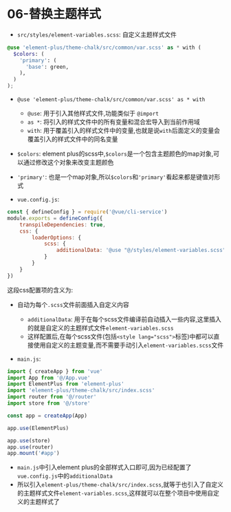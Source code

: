 # 06-替换主题样式

- `src/styles/element-variables.scss`: 自定义主题样式文件

```scss
@use 'element-plus/theme-chalk/src/common/var.scss' as * with (
  $colors: (
    'primary': (
      'base': green,
    ),
  )
);
```

- `@use 'element-plus/theme-chalk/src/common/var.scss' as * with`
  - `@use`: 用于引入其他样式文件,功能类似于 `@import`
  - `as *`: 将引入的样式文件中的所有变量和混合宏导入到当前作用域
  - `with`: 用于覆盖引入的样式文件中的变量,也就是说`with`后面定义的变量会覆盖引入的样式文件中的同名变量
- `$colors`: element plus的scss中,`$colors`是一个包含主题颜色的map对象,可以通过修改这个对象来改变主题颜色
- `'primary'`: 也是一个map对象,所以`$colors`和`'primary'`看起来都是键值对形式

- `vue.config.js`:

```javascript
const { defineConfig } = require('@vue/cli-service')
module.exports = defineConfig({
    transpileDependencies: true,
    css: {
        loaderOptions: {
            scss: {
                additionalData: '@use "@/styles/element-variables.scss" as *;'
            }
        }
    }
})
```

这段css配置项的含义为:

- 自动为每个`.scss`文件前面插入自定义内容
  - `additionalData`: 用于在每个scss文件编译前自动插入一些内容,这里插入的就是自定义的主题样式文件`element-variables.scss`
  - 这样配置后,在每个scss文件(包括`<style lang="scss">`标签)中都可以直接使用自定义的主题变量,而不需要手动引入`element-variables.scss`文件

- `main.js`:

```javascript
import { createApp } from 'vue'
import App from '@/App.vue'
import ElementPlus from 'element-plus'
import 'element-plus/theme-chalk/src/index.scss'
import router from '@/router'
import store from '@/store'

const app = createApp(App)

app.use(ElementPlus)

app.use(store)
app.use(router)
app.mount('#app')
```

- `main.js`中引入element plus的全部样式入口即可,因为已经配置了`vue.config.js`中的`additionalData`
- 所以引入`element-plus/theme-chalk/src/index.scss`,就等于也引入了自定义的主题样式文件`element-variables.scss`,这样就可以在整个项目中使用自定义的主题样式了